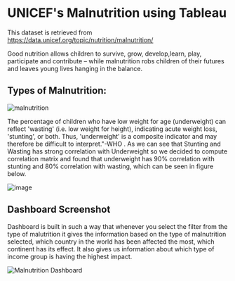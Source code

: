 # UNICEF's Malnutrition using Tableau

This dataset is retrieved from https://data.unicef.org/topic/nutrition/malnutrition/

Good nutrition allows children to survive, grow, develop,learn, play, participate and contribute – while malnutrition robs children of their futures and leaves young lives hanging in the balance. 

## Types of Malnutrition:

![malnutrition](https://user-images.githubusercontent.com/61301712/87360476-3702eb00-c538-11ea-8aed-fbef544da584.PNG)


The percentage of children who have low weight for age (underweight) can reflect 'wasting' (i.e. low weight for height), indicating acute weight loss, 'stunting', or both. Thus, 'underweight' is a composite indicator and may therefore be difficult to interpret."-WHO . As we can see that Stunting and Wasting has strong correlation with Underweight so we decided to compute correlation matrix and found that underweight has 90% correlation with stunting and 80% correlation with wasting, which can be seen in figure below.

![image](https://user-images.githubusercontent.com/61301712/87360592-77faff80-c538-11ea-8ff8-132ff2e35a25.png)



## Dashboard Screenshot
Dashboard is built in such a way that whenever you select the filter from the type of malutrition it gives the information based on the type of malnutrition selected, which country in the world has been affected the most, which continent has its effect.
It also gives us information about which type of income group is having the highest impact.


![Malnutrition Dashboard](https://user-images.githubusercontent.com/61301712/87360540-58fc6d80-c538-11ea-93e1-8c1125498fbf.png)
